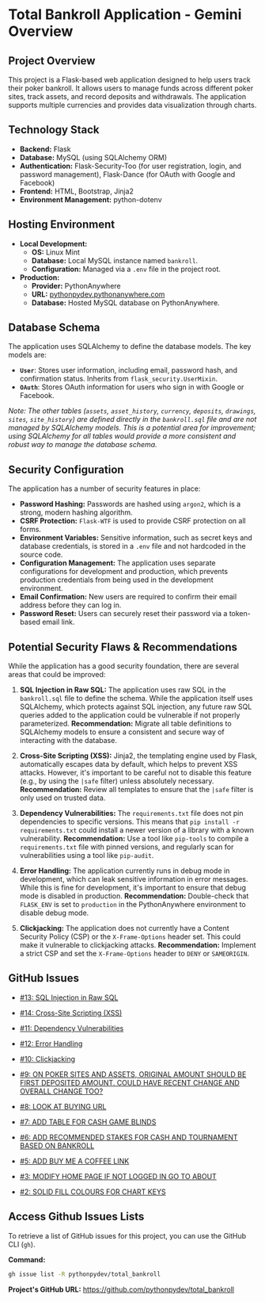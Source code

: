 # Total Bankroll Application - Gemini Overview

## Project Overview

This project is a Flask-based web application designed to help users track their poker bankroll. It allows users to manage funds across different poker sites, track assets, and record deposits and withdrawals. The application supports multiple currencies and provides data visualization through charts.

## Technology Stack

*   **Backend:** Flask
*   **Database:** MySQL (using SQLAlchemy ORM)
*   **Authentication:** Flask-Security-Too (for user registration, login, and password management), Flask-Dance (for OAuth with Google and Facebook)
*   **Frontend:** HTML, Bootstrap, Jinja2
*   **Environment Management:** python-dotenv

## Hosting Environment

*   **Local Development:**
    *   **OS:** Linux Mint
    *   **Database:** Local MySQL instance named `bankroll`.
    *   **Configuration:** Managed via a `.env` file in the project root.
*   **Production:**
    *   **Provider:** PythonAnywhere
    *   **URL:** [pythonpydev.pythonanywhere.com](https://pythonpydev.pythonanywhere.com/)
    *   **Database:** Hosted MySQL database on PythonAnywhere.

## Database Schema

The application uses SQLAlchemy to define the database models. The key models are:

*   **`User`**: Stores user information, including email, password hash, and confirmation status. Inherits from `flask_security.UserMixin`.
*   **`OAuth`**: Stores OAuth information for users who sign in with Google or Facebook.

*Note: The other tables (`assets`, `asset_history`, `currency`, `deposits`, `drawings`, `sites`, `site_history`) are defined directly in the `bankroll.sql` file and are not managed by SQLAlchemy models. This is a potential area for improvement; using SQLAlchemy for all tables would provide a more consistent and robust way to manage the database schema.*

## Security Configuration

The application has a number of security features in place:

*   **Password Hashing:** Passwords are hashed using `argon2`, which is a strong, modern hashing algorithm.
*   **CSRF Protection:** `Flask-WTF` is used to provide CSRF protection on all forms.
*   **Environment Variables:** Sensitive information, such as secret keys and database credentials, is stored in a `.env` file and not hardcoded in the source code.
*   **Configuration Management:** The application uses separate configurations for development and production, which prevents production credentials from being used in the development environment.
*   **Email Confirmation:** New users are required to confirm their email address before they can log in.
*   **Password Reset:** Users can securely reset their password via a token-based email link.

## Potential Security Flaws & Recommendations

While the application has a good security foundation, there are several areas that could be improved:

1.  **SQL Injection in Raw SQL:** The application uses raw SQL in the `bankroll.sql` file to define the schema. While the application itself uses SQLAlchemy, which protects against SQL injection, any future raw SQL queries added to the application could be vulnerable if not properly parameterized. **Recommendation:** Migrate all table definitions to SQLAlchemy models to ensure a consistent and secure way of interacting with the database.

2.  **Cross-Site Scripting (XSS):** Jinja2, the templating engine used by Flask, automatically escapes data by default, which helps to prevent XSS attacks. However, it's important to be careful not to disable this feature (e.g., by using the `|safe` filter) unless absolutely necessary. **Recommendation:** Review all templates to ensure that the `|safe` filter is only used on trusted data.

3.  **Dependency Vulnerabilities:** The `requirements.txt` file does not pin dependencies to specific versions. This means that `pip install -r requirements.txt` could install a newer version of a library with a known vulnerability. **Recommendation:** Use a tool like `pip-tools` to compile a `requirements.txt` file with pinned versions, and regularly scan for vulnerabilities using a tool like `pip-audit`.

4.  **Error Handling:** The application currently runs in debug mode in development, which can leak sensitive information in error messages. While this is fine for development, it's important to ensure that debug mode is disabled in production. **Recommendation:** Double-check that `FLASK_ENV` is set to `production` in the PythonAnywhere environment to disable debug mode.

5.  **Clickjacking:** The application does not currently have a Content Security Policy (CSP) or the `X-Frame-Options` header set. This could make it vulnerable to clickjacking attacks. **Recommendation:** Implement a strict CSP and set the `X-Frame-Options` header to `DENY` or `SAMEORIGIN`.

## GitHub Issues

*   [#13: SQL Injection in Raw SQL](https://github.com/pythonpydev/total_bankroll/issues/13)
*   [#14: Cross-Site Scripting (XSS)](https://github.com/pythonpydev/total_bankroll/issues/14)
*   [#11: Dependency Vulnerabilities](https://github.com/pythonpydev/total_bankroll/issues/11)
*   [#12: Error Handling](https://github.com/pythonpydev/total_bankroll/issues/12)
*   [#10: Clickjacking](https://github.com/pythonpydev/total_bankroll/issues/10)
*   [#9: ON POKER SITES AND ASSETS, ORIGINAL AMOUNT SHOULD BE FIRST DEPOSITED AMOUNT. COULD HAVE RECENT CHANGE AND OVERALL CHANGE TOO?](https://github.com/pythonpydev/total_bankroll/issues/9)
*   [#8: LOOK AT BUYING URL](https://github.com/pythonpydev/total_bankroll/issues/8)
*   [#7: ADD TABLE FOR CASH GAME BLINDS](https://github.com/pythonpydev/total_bankroll/issues/7)
*   [#6: ADD RECOMMENDED STAKES FOR CASH AND TOURNAMENT BASED ON BANKROLL](https://github.com/pythonpydev/total_bankroll/issues/6)
*   [#5: ADD BUY ME A COFFEE LINK](https://github.com/pythonpydev/total_bankroll/issues/5)

*   [#3: MODIFY HOME PAGE IF NOT LOGGED IN GO TO ABOUT](https://github.com/pythonpydev/total_bankroll/issues/3)
*   [#2: SOLID FILL COLOURS FOR CHART KEYS](https://github.com/pythonpydev/total_bankroll/issues/2)

## Access Github Issues Lists

To retrieve a list of GitHub issues for this project, you can use the GitHub CLI (`gh`).

**Command:**
```bash
gh issue list -R pythonpydev/total_bankroll
```

**Project's GitHub URL:**
https://github.com/pythonpydev/total_bankroll
